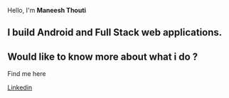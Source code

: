 Hello, I'm **Maneesh Thouti**
## I build Android and Full Stack web applications.

## Would like to know more about what i do ?

Find me here 

[Linkedin](https://linkedin.com/in/maneesh43)


<!---
Maneesh43/Maneesh43 is a ✨ special ✨ repository because its `README.md` (this file) appears on your GitHub profile.
You can click the Preview link to take a look at your changes.
--->
